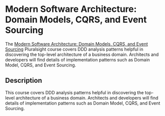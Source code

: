# Modern Software Architecture: Domain Models, CQRS, and Event Sourcing

The [Modern Software Architecture: Domain Models, CQRS, and Event Sourcing](https://www.pluralsight.com/courses/modern-software-architecture-domain-models-cqrs-event-sourcing) Pluralsight course covers DDD analysis patterns helpful in discovering the top-level architecture of a business domain. Architects and developers will find details of implementation patterns such as Domain Model, CQRS, and Event Sourcing.

## Description
This course covers DDD analysis patterns helpful in discovering the top-level architecture of a business domain. Architects and developers will find details of implementation patterns such as Domain Model, CQRS, and Event Sourcing.